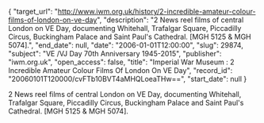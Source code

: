 {
  "target_url": "http://www.iwm.org.uk/history/2-incredible-amateur-colour-films-of-london-on-ve-day", 
  "description": "2 News reel films of central London on VE Day, documenting Whitehall, Trafalgar Square, Piccadilly Circus, Buckingham Palace and Saint Paul's Cathedral. [MGH 5125 & MGH 5074].", 
  "end_date": null, 
  "date": "2006-01-01T12:00:00", 
  "slug": 29874, 
  "subject": "VE /VJ Day 70th Anniversary 1945-2015", 
  "publisher": "iwm.org.uk", 
  "open_access": false, 
  "title": "Imperial War Museum : 2 Incredible Amateur Colour Films Of London On VE Day", 
  "record_id": "20060101T120000/cvFTb10BVT4aMHQLoeaTHw==", 
  "start_date": null
}

2 News reel films of central London on VE Day, documenting Whitehall, Trafalgar Square, Piccadilly Circus, Buckingham Palace and Saint Paul's Cathedral. [MGH 5125 & MGH 5074].